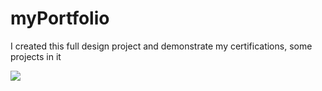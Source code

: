 # myPortfolio

<p>
I created this full design project and demonstrate my certifications, some projects in it
</p>

![](portfolio.gif)